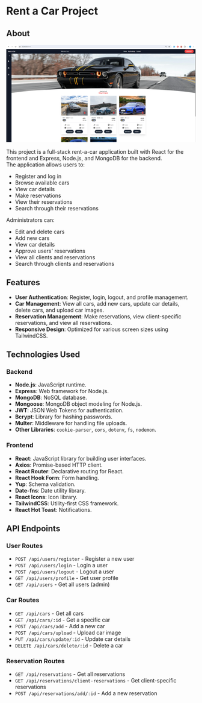 # Rent a Car Project

## About

![Car Rental](./screenshots/rentacar-admin-homepage.png)

This project is a full-stack rent-a-car application built with React for the frontend and Express, Node.js, and MongoDB for the backend.</br>
The application allows users to:
- Register and log in
- Browse available cars
- View car details
- Make reservations
- View their reservations
- Search through their reservations

Administrators can:
- Edit and delete cars
- Add new cars
- View car details
- Approve users' reservations
- View all clients and reservations
- Search through clients and reservations

## Features

- **User Authentication**: Register, login, logout, and profile management.
- **Car Management**: View all cars, add new cars, update car details, delete cars, and upload car images.
- **Reservation Management**: Make reservations, view client-specific reservations, and view all reservations.
- **Responsive Design**: Optimized for various screen sizes using TailwindCSS.

## Technologies Used

### Backend

- **Node.js**: JavaScript runtime.
- **Express**: Web framework for Node.js.
- **MongoDB**: NoSQL database.
- **Mongoose**: MongoDB object modeling for Node.js.
- **JWT**: JSON Web Tokens for authentication.
- **Bcrypt**: Library for hashing passwords.
- **Multer**: Middleware for handling file uploads.
- **Other Libraries**: `cookie-parser`, `cors`, `dotenv`, `fs`, `nodemon`.

### Frontend

- **React**: JavaScript library for building user interfaces.
- **Axios**: Promise-based HTTP client.
- **React Router**: Declarative routing for React.
- **React Hook Form**: Form handling.
- **Yup**: Schema validation.
- **Date-fns**: Date utility library.
- **React Icons**: Icon library.
- **TailwindCSS**: Utility-first CSS framework.
- **React Hot Toast**: Notifications.

## API Endpoints

### User Routes

- `POST /api/users/register` - Register a new user
- `POST /api/users/login` - Login a user
- `POST /api/users/logout` - Logout a user
- `GET /api/users/profile` - Get user profile
- `GET /api/users` - Get all users (admin)

### Car Routes

- `GET /api/cars` - Get all cars
- `GET /api/cars/:id` - Get a specific car
- `POST /api/cars/add` - Add a new car
- `POST /api/cars/upload` - Upload car image
- `PUT /api/cars/update/:id` - Update car details
- `DELETE /api/cars/delete/:id` - Delete a car

### Reservation Routes

- `GET /api/reservations` - Get all reservations
- `GET /api/reservations/client-reservations` - Get client-specific reservations
- `POST /api/reservations/add/:id` - Add a new reservation
